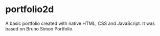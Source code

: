 # portfolio2d
A basic portfolio created with native HTML, CSS and JavaScript. It was based on Bruno Simon Portfolio.
